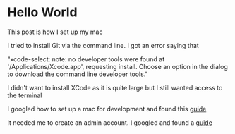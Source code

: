 # Hello World

This post is how I set up my mac

I tried to install Git via the command line. I got an error saying that 

"xcode-select: note: no developer tools were found at '/Applications/Xcode.app', requesting install. Choose an option in the dialog to download the command line developer tools."

I didn't want to install XCode as it is quite large but I still wanted access to the terminal

I googled how to set up a mac for development and found this [guide](https://www.stuartellis.name/articles/mac-setup/)

It needed me to create an admin account. I googled and found a [guide](https://www.lifewire.com/add-administrator-accounts-to-mac-os-x-2260717)

